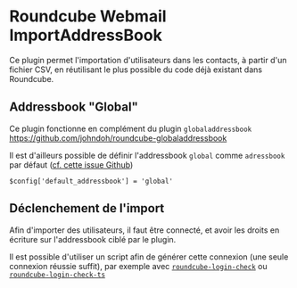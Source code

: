 # Roundcube Webmail ImportAddressBook

Ce plugin permet l'importation d'utilisateurs dans les contacts, à partir d'un fichier CSV, en réutilisant le plus possible du code déjà existant dans Roundcube.

## Addressbook "Global"

Ce plugin fonctionne en complément du plugin `globaladdressbook` https://github.com/johndoh/roundcube-globaladdressbook

Il est d'ailleurs possible de définir l'addressbook `global` comme `adressbook` par défaut ([cf. cette issue Github](https://github.com/johndoh/roundcube-globaladdressbook/issues/49))
```
$config['default_addressbook'] = 'global'
```

## Déclenchement de l'import

Afin d'importer des utilisateurs, il faut être connecté, et avoir les droits en écriture sur l'addressbook ciblé par le plugin.

Il est possible d'utiliser un script afin de générer cette connexion (une seule connexion réussie suffit), par exemple avec [`roundcube-login-check`](https://github.com/sourcepole/roundcube-login-check) ou [`roundcube-login-check-ts`](https://github.com/ApitechFR/roundcube-login-check-ts)
